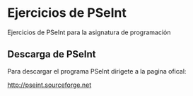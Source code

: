 # Ejercicios de PSeInt

Ejercicios de PSeInt para la asignatura de programación

## Descarga de PSeInt

Para descargar el programa PSeInt dirigete a la pagina ofical:

http://pseint.sourceforge.net
